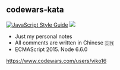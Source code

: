 codewars-kata
------
[![JavaScript Style Guide](https://img.shields.io/badge/code%20style-standard-brightgreen.svg)](http://standardjs.com/)
![](https://www.codewars.com/users/viko16/badges/micro)

- Just my personal notes
- All comments are written in Chinese 🇨🇳
- ECMAScript 2015. Node 6.6.0

https://www.codewars.com/users/viko16
